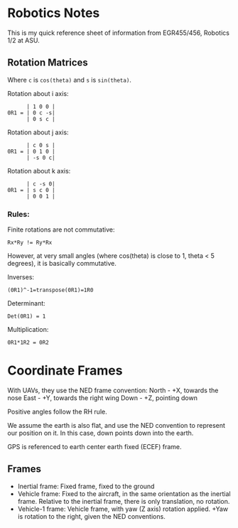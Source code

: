 # Robotics Notes
This is my quick reference sheet of information from EGR455/456, Robotics 1/2
 at ASU.



## Rotation Matrices
Where `c` is `cos(theta)` and `s` is `sin(theta)`.

Rotation about i axis:
```
      | 1 0 0 |
0R1 = | 0 c -s|
      | 0 s c |
```

Rotation about j axis:
```
      | c 0 s |
0R1 = | 0 1 0 |
      | -s 0 c|
```

Rotation about k axis:
```
      | c -s 0|
0R1 = | s c 0 |
      | 0 0 1 |
```

### Rules:
Finite rotations are not commutative:
```
Rx*Ry != Ry*Rx
```
However, at very small angles (where cos(theta) is close to 1, theta < 5 degrees), it is basically commutative.

Inverses:
```
(0R1)^-1=transpose(0R1)=1R0
```
Determinant:
```
Det(0R1) = 1
```
Multiplication:
```
0R1*1R2 = 0R2
```

# Coordinate Frames
With UAVs, they use the NED frame convention:
North - +X, towards the nose
East - +Y, towards the right wing
Down - +Z, pointing down

Positive angles follow the RH rule.

We assume the earth is also flat, and use the NED convention to represent our position on it. In this case, down points down into the earth.

GPS is referenced to earth center earth fixed (ECEF) frame.

## Frames
* Inertial frame: Fixed frame, fixed to the ground
* Vehicle frame: Fixed to the aircraft, in the same orientation as the inertial frame. Relative to the inertial frame, there is only translation, no rotation.
* Vehicle-1 frame: Vehicle frame, with yaw (Z axis) rotation applied. +Yaw is rotation to the right, given the NED conventions.
